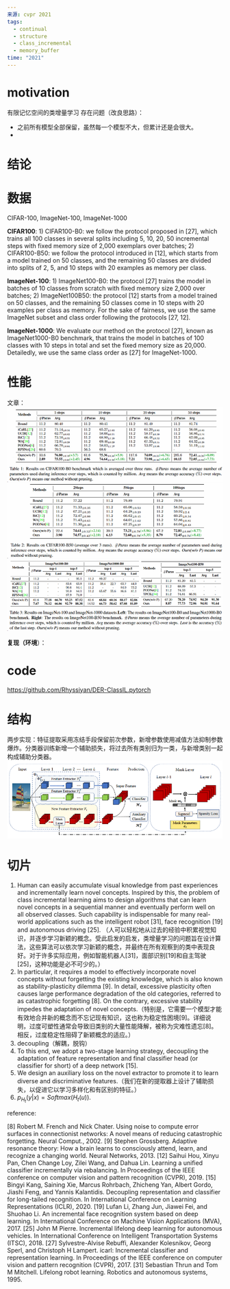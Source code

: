 ```yaml
---
来源: cvpr 2021
tags:
  - continual
  - structure
  - class_incremental
  - memory_buffer
time: "2021"
---
```

# motivation

有限记忆空间的类增量学习
存在问题（改良思路）： 
- 之前所有模型全部保留，虽然每一个模型不大，但累计还是会很大。
- 
# 结论


# 数据

CIFAR-100, ImageNet-100, ImageNet-1000

**CIFAR100**: 1) CIFAR100-B0: we follow the protocol proposed in [27], which trains all 100 classes in several splits including 5, 10, 20, 50 incremental steps with fixed memory size of 2,000 exemplars over batches; 2) CIFAR100-B50: we follow the protocol introduced in [12], which starts from a model trained on 50 classes, and the remaining 50 classes are divided into splits of 2, 5, and 10 steps with 20 examples as memory per class. 

**ImageNet-100**: 1) ImageNet100-B0: the protocol [27] trains the model in batches of 10 classes from scratch with fixed memory size 2,000 over batches; 2) ImageNet100B50: the protocol [12] starts from a model trained on 50 classes, and the remaining 50 classes come in 10 steps with 20 examples per class as memory. For the sake of fairness, we use the same ImageNet subset and class order following the protocols [27, 12]. 

**ImageNet-1000**: We evaluate our method on the protocol [27], known as ImageNet1000-B0 benchmark, that trains the model in batches of 100 classes with 10 steps in total and set the fixed memory size as 20,000. Detailedly, we use the same class order as [27] for ImageNet-1000.

# 性能

文章：
![](images/Pasted_image_20250309170727.png)
![](images/Pasted_image_20250309170754.png)
![](images/Pasted_image_20250309172905.png)

**复现（环境**）：

# code

https://github.com/Rhyssiyan/DER-ClassIL.pytorch
# 结构

两步实现：特征提取采用冻结手段保留前次参数，新增参数使用减值方法抑制参数爆炸。分类器训练新增一个辅助损失，将过去所有类别归为一类，与新增类别一起构成辅助分类器。
![](images/Pasted_image_20250307172552.png)

# 切片

1. Human can easily accumulate visual knowledge from past experiences and incrementally learn novel concepts. Inspired by this, the problem of class incremental learning aims to design algorithms that can learn novel concepts in a sequential manner and eventually perform well on all observed classes. Such capability is indispensable for many real-world applications such as the intelligent robot [31], face recognition [19] and autonomous driving [25]. （人可以轻松地从过去的经验中积累视觉知识，并逐步学习新颖的概念。受此启发的启发，类增量学习的问题旨在设计算法，这些算法可以依次学习新颖的概念，并最终在所有观察到的类中表现良好。对于许多实际应用，例如智能机器人[31]，面部识别[19]和自主驾驶[25]，这种功能是必不可少的。）
2. In particular, it requires a model to effectively incorporate novel concepts without forgetting the existing knowledge, which is also known as stability-plasticity dilemma [9]. In detail, excessive plasticity often causes large performance degradation of the old categories, referred to as catastrophic forgetting [8]. On the contrary, excessive stability impedes the adaptation of novel concepts.（特别是，它需要一个模型才能有效地合并新的概念而不忘记现有知识，这也称为稳定性困境[9]。详细说明，过度可塑性通常会导致旧类别的大量性能降解，被称为灾难性遗忘[8]。相反，过度稳定性阻碍了新颖概念的适应。）
3. decoupling（解耦，脱钩）
4. To this end, we adopt a two-stage learning strategy, decoupling the adaptation of feature representation and final classifier head (or classifier for short) of a deep network [15].
5. We design an auxiliary loss on the novel extractor to promote it to learn diverse and discriminative features.（我们在新的提取器上设计了辅助损失，以促进它以学习多样化和有区别的特征。）
6. $p_{H_t}(y|x) = Softmax(H_t(u))$.


reference:

[8] Robert M. French and Nick Chater. Using noise to compute error surfaces in connectionist networks: A novel means of reducing catastrophic forgetting. Neural Comput., 2002.
[9] Stephen Grossberg. Adaptive resonance theory: How a brain learns to consciously attend, learn, and recognize a changing world. Neural Networks, 2013.
[12] Saihui Hou, Xinyu Pan, Chen Change Loy, Zilei Wang, and Dahua Lin. Learning a unified classifier incrementally via rebalancing. In Proceedings of the IEEE conference on computer vision and pattern recognition (CVPR), 2019.
[15] Bingyi Kang, Saining Xie, Marcus Rohrbach, Zhicheng Yan, Albert Gordo, Jiashi Feng, and Yannis Kalantidis. Decoupling representation and classifier for long-tailed recognition. In International Conference on Learning Representations (ICLR), 2020.
[19] Lufan Li, Zhang Jun, Jiawei Fei, and Shuohao Li. An incremental face recognition system based on deep learning. In International Conference on Machine Vision Applications (MVA), 2017.
[25] John M Pierre. Incremental lifelong deep learning for autonomous vehicles. In International Conference on Intelligent Transportation Systems (ITSC), 2018.
[27] Sylvestre-Alvise Rebuffi, Alexander Kolesnikov, Georg Sperl, and Christoph H Lampert. icarl: Incremental classifier and representation learning. In Proceedings of the IEEE conference on computer vision and pattern recognition (CVPR), 2017.
[31] Sebastian Thrun and Tom M Mitchell. Lifelong robot learning. Robotics and autonomous systems, 1995.
